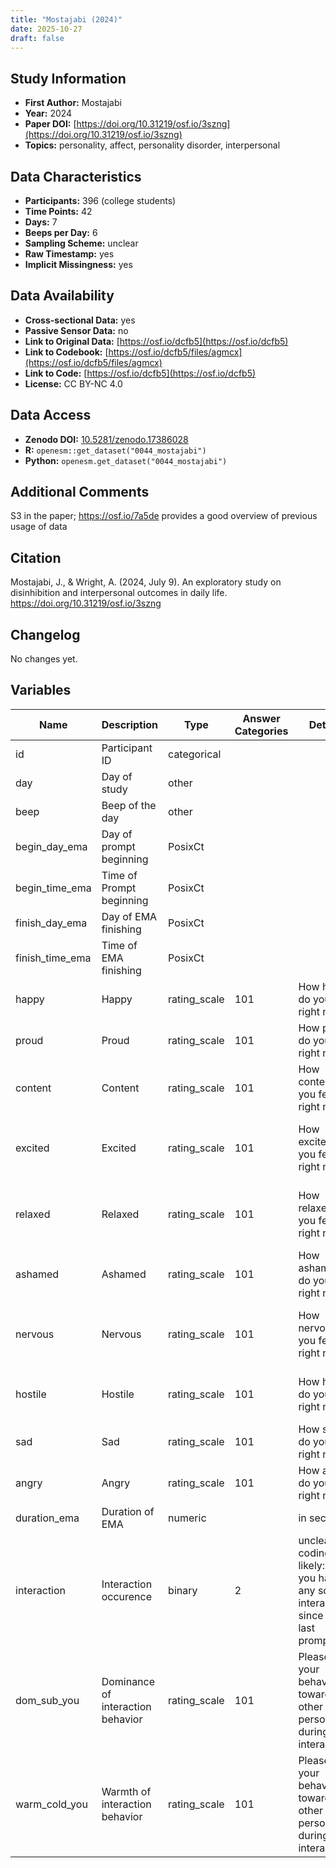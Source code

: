 ```yaml
---
title: "Mostajabi (2024)"
date: 2025-10-27
draft: false
---
```



## Study Information

- **First Author:** Mostajabi
- **Year:** 2024
- **Paper DOI:** [https://doi.org/10.31219/osf.io/3szng](https://doi.org/10.31219/osf.io/3szng)
- **Topics:** personality, affect, personality disorder, interpersonal

## Data Characteristics

- **Participants:** 396 (college students)
- **Time Points:** 42
- **Days:** 7
- **Beeps per Day:** 6
- **Sampling Scheme:** unclear
- **Raw Timestamp:** yes
- **Implicit Missingness:** yes

## Data Availability

- **Cross-sectional Data:** yes
- **Passive Sensor Data:** no
- **Link to Original Data:** [https://osf.io/dcfb5](https://osf.io/dcfb5)
- **Link to Codebook:** [https://osf.io/dcfb5/files/agmcx](https://osf.io/dcfb5/files/agmcx)
- **Link to Code:** [https://osf.io/dcfb5](https://osf.io/dcfb5)
- **License:** CC BY-NC 4.0

## Data Access

- **Zenodo DOI:** [10.5281/zenodo.17386028](https://doi.org/10.5281/zenodo.17386028)
- **R:** `openesm::get_dataset("0044_mostajabi")`
- **Python:** `openesm.get_dataset("0044_mostajabi")`

## Additional Comments

S3 in the paper; https://osf.io/7a5de provides a good overview of previous usage of data


## Citation

Mostajabi, J., & Wright, A. (2024, July 9). An exploratory study on disinhibition and interpersonal outcomes in daily life. https://doi.org/10.31219/osf.io/3szng




## Changelog

No changes yet.

## Variables

| Name | Description | Type | Answer Categories | Details | Labels | Transformation | Source | Assessment Type | Construct | Comments |
|------|-------------|------|------------------|---------|--------|----------------|--------|----------------|----------|----------|
| id | Participant ID | categorical |  |  |  |  |  | ESM |  |  |
| day | Day of study | other |  |  |  |  |  | ESM |  |  |
| beep | Beep of the day | other |  |  |  |  |  | ESM |  |  |
| begin_day_ema | Day of prompt beginning | PosixCt |  |  |  |  |  | ESM |  |  |
| begin_time_ema | Time of Prompt beginning | PosixCt |  |  |  |  |  | ESM |  |  |
| finish_day_ema | Day of EMA finishing | PosixCt |  |  |  |  |  | ESM |  |  |
| finish_time_ema | Time of EMA finishing | PosixCt |  |  |  |  |  | ESM |  |  |
| happy | Happy | rating_scale | 101 | How happy do you feel right now? | 0 = Not at all<br>100 = Extremely |  | PANAS | ESM | happiness, positive affect, affect |  |
| proud | Proud | rating_scale | 101 | How proud do you feel right now? | 0 = Not at all<br>100 = Extremely |  | PANAS | ESM | pride, positive affect, affect |  |
| content | Content | rating_scale | 101 | How content do you feel right now? | 0 = Not at all<br>100 = Extremely |  | PANAS | ESM | content, positive affect, affect |  |
| excited | Excited | rating_scale | 101 | How excited do you feel right now? | 0 = Not at all<br>100 = Extremely |  | PANAS | ESM | excitement, positive affect, affect, extraversion, big five |  |
| relaxed | Relaxed | rating_scale | 101 | How relaxed do you feel right now? | 0 = Not at all<br>100 = Extremely |  | PANAS | ESM | relaxation, positive affect, affect, neuroticism, big five |  |
| ashamed | Ashamed | rating_scale | 101 | How ashamed do you feel right now? | 0 = Not at all<br>100 = Extremely |  | PANAS | ESM | shame, negative affect, affect |  |
| nervous | Nervous | rating_scale | 101 | How nervous do you feel right now? | 0 = Not at all<br>100 = Extremely |  | PANAS | ESM | nervousness, negative affect, affect, neuroticism, big five |  |
| hostile | Hostile | rating_scale | 101 | How hostile do you feel right now? | 0 = Not at all<br>100 = Extremely |  | PANAS | ESM | hostility, anger, negative affect, affect |  |
| sad | Sad | rating_scale | 101 | How sad do you feel right now? | 0 = Not at all<br>100 = Extremely |  | PANAS | ESM | sadness, negative affect, affect |  |
| angry | Angry | rating_scale | 101 | How angry do you feel right now? | 0 = Not at all<br>100 = Extremely |  | PANAS | ESM | anger, negative affect, affect |  |
| duration_ema | Duration of EMA | numeric |  | in seconds |  |  |  | ESM |  |  |
| interaction | Interaction occurence | binary | 2 | unclear coding, but likely: Did you have any social interactions since your last prompt? |  |  |  | ESM | social interaction |  |
| dom_sub_you | Dominance of interaction behavior | rating_scale | 101 | Please rate your behavior toward the other person during this interaction. | -50 = Accomodating/Submissive/Timid<br>50 = Assertive/Dominant/Controlling |  | Visual Interpersonal Analogue Scale (VIAS) | ESM | interpersonal dominance, social behavior, big five, extraversion |  |
| warm_cold_you | Warmth of interaction behavior | rating_scale | 101 | Please rate your behavior toward the other person during this interaction. | -50 = Cold/Distant/Hostile<br>50 = Warm/Friendly/Caring |  | Visual Interpersonal Analogue Scale (VIAS) | ESM | interpersonal affiliation, social behavior, big five, agreeableness |  |
